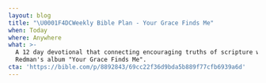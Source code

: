 ```yaml
---
layout: blog
title: "\U0001F4DCWeekly Bible Plan - Your Grace Finds Me"
when: Today
where: Anywhere
what: >-
  A 12 day devotional that connecting encouraging truths of scripture with Matt
  Redman's album "Your Grace Finds Me".
cta: 'https://bible.com/p/8892843/69cc22f36d9bda5b889f77cfb6939a6d'
---
```


